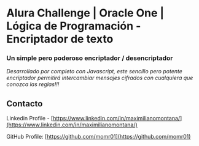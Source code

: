 # Alura Challenge | Oracle One | Lógica de Programación - Encriptador de texto

### Un simple pero poderoso encriptador / desencriptador

_Desarrollado por completo con Javascript, este sencillo pero potente encriptador permitirá intercambiar mensajes cifrados con cualquiera que conozca las reglas!!!_


<!-- CONTACT -->
## Contacto

Linkedin Profile - [https://www.linkedin.com/in/maximilianomontana/](https://www.linkedin.com/in/maximilianomontana/)

GitHub Profile: [https://github.com/momr01](https://github.com/momr01)
